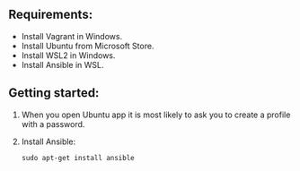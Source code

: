 ## Requirements:
- Install Vagrant in Windows.
- Install Ubuntu from Microsoft Store.
- Install WSL2 in Windows.
- Install Ansible in WSL.

## Getting started:

1. When you open Ubuntu app it is most likely to ask you to create a profile with a password.
2. Install Ansible:
   
   ```
   sudo apt-get install ansible
   ```
